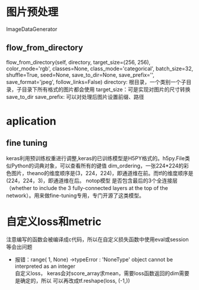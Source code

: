 # 图片预处理
ImageDataGenerator

## flow_from_directory
flow_from_directory(self, directory,
                            target_size=(256, 256), color_mode='rgb',
                            classes=None, class_mode='categorical',
                            batch_size=32, shuffle=True, seed=None,
                            save_to_dir=None,
                            save_prefix='',
                            save_format='jpeg',
                            follow_links=False)
directory: 根目录，一个类别一个子目录，子目录下所有格式的图片都会使用
target_size：可是实现对图片的尺寸转换
save_to_dir save_prefix: 可以对处理后图片设置前缀、路径


# aplication
## fine tuning
keras利用预训练权重进行调整,keras的已训练模型是H5PY格式的。h5py.File类似Python的词典对象，可以查看所有的键值
dim_ordering，一张224*224的彩色图片，theano的维度顺序是(3，224，224)，即通道维在前。而tf的维度顺序是(224，224，3)，即通道维在后。 
notop模型
是否包含最后的3个全连接层（whether to include the 3 fully-connected layers at the top of the network）。用来做fine-tuning专用，专门开源了这类模型。 

# 自定义loss和metric
注意编写的函数会被编译成c代码，所以在自定义损失函数中使用eval或session等会出问题

* 报错：range( 1, None) ->typeError : 'NoneType' object cannot be interpreted as an integer  
自定义loss， keras会对score_array求mean，需要loss函数返回的dim需要是确定的，所以 可以再改成tf.reshape(loss, (-1,))